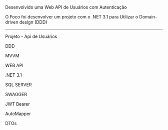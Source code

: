 Desenvolvido uma Web API de Usuários com Autenticação

O Foco foi desenvolver um projeto com o .NET 3.1 para Utilizar o Domain-driven design (DDD)

-------------------------------------


Projeto - Api de Usuários

DDD

MVVM

WEB API

.NET 3.1

SQL SERVER

SWAGGER

JWT Bearer

AutoMapper

DTOs

